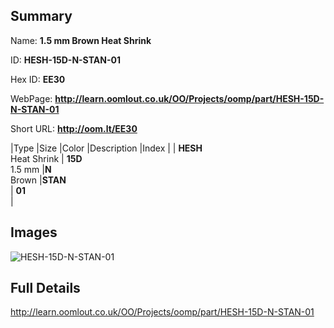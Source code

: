 

## Summary
 
Name: __1.5 mm Brown Heat Shrink__

ID: __HESH-15D-N-STAN-01__

Hex ID: __EE30__

WebPage: __http://learn.oomlout.co.uk/OO/Projects/oomp/part/HESH-15D-N-STAN-01__

Short URL: __http://oom.lt/EE30__


|Type   |Size   |Color   |Description   |Index   |
| __HESH__ <br>Heat Shrink  | __15D__<br>1.5 mm   |__N__<br>Brown    |__STAN__<br>    | __01__<br>  |


## Images
![HESH-15D-N-STAN-01](http://oomlout.com/oomp-gen/parts/HESH-15D-N-STAN-01/HESH-15D-N-STAN-01_420.jpg)

## Full Details

 http://learn.oomlout.co.uk/OO/Projects/oomp/part/HESH-15D-N-STAN-01


